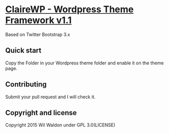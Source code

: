 # [ClaireWP - Wordpress Theme Framework v1.1 ](http://wilwaldon.com/claire)

Based on Twitter Bootstrap 3.x

## Quick start

Copy the Folder in your Wordpress theme folder and enable it on the theme page. 

## Contributing

Submit your pull request and I will check it.

## Copyright and license

Copyright 2015 Wil Waldon under GPL 3.0(LICENSE)

